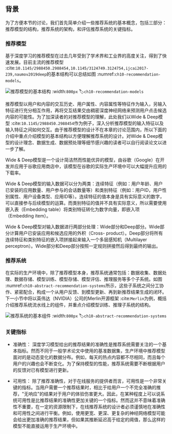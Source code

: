 ## 背景

为了方便本节的讨论，我们首先简单介绍一些推荐系统的基本概念，包括三部分：推荐模型的结构，推荐系统的架构，和评估推荐系统的关键指标。

### 推荐模型
基于深度学习的推荐模型在过去几年受到了学术界和工业界的高度关注，得到了快速发展。目前主流的推荐模型 :cite:`10.1145/2988450.2988454,10.1145/3124749.3124754,ijcai2017-239,naumov2019deep`的基本结构可以总结如图 :numref:`ch10-recommendation-models`。

![推荐模型的基本结构](../img/ch10/ch10-recommendation-models.svg)
:width:`800px`
:label:`ch10-recommendation-models`


推荐模型以用户和内容的交互历史、用户属性、内容属性等特征作为输入，另输入特征进行充分相互作用，再将交互结果交由稠密深度神经网络来预测用户点击候选内容的可能性。为了加深读者的对推荐模型的理解，此处我们以Wide & Deep模型 :cite:`10.1145/2988450.2988454`作为例子，深入分析推荐模型的输入特征以及输入特征之间如何交互。由于推荐模型的设计不在本章的讨论范围内，所以下面的介绍中重点介绍模型的基本结构以方便理解推荐系统的设计。对Wide & Deep模型的设计理念、数据生成、数据预处理等细节感兴趣的读者可以自行阅读论文以进一步了解。


Wide & Deep模型是一个设计简洁然而性能优异的模型，由谷歌（Google）在开发并应用于谷歌应用商店中，该模型在谷歌的实际生产环境中可以大幅提升应用的下载率。


Wide & Deep模型的输入数据可以分为两类：连续特征（例如：用户年龄、用户已安装的应用数量、用户参与的会话数量等）和类别特征（例如：用户ID，用户性别属性、用户设备类型、应用ID等）。连续特征的值本身是具有实际意义的数字，可以直接参与后续模型的运算。而类别特征的值并不具有实际意义，所以需要使用嵌入表（Embedding table）将类别特征转化为数字向量，即嵌入项（Embedding item）。


Wide & Deep模型对输入数据进行两部分处理：Wide部分和Deep部分。Wide部分计算用户已安装应用和候选应用的外积（Cross- product）。Deep部分将所有连续特征和类别特征的嵌入项拼接起来输入一个多层感知机（Multilayer perceptron）。Wide部分和Deep部分按照一定规则拼接然后得到最终的输出。

### 推荐系统

在实际的生产环境中，除了推荐模型本身，推荐系统通常包括：数据收集、数据处理、数据存储、模型训练、模型存储、模型评估、推理服务等多个子系统。如图 :numref:`ch10-abstract-recommendation-systems`所示，这些子系统之间分工协作、紧密配合，构成一个从用户反馈、到模型更新、再到新推荐结果生成的闭环。下一小节中将以英伟达（NVIDIA）公司的Merlin开源框架 :cite:`Merlin`为例，概括介绍推荐系统流水线上的组件，并重点介绍模型训练、推理子系统的结构。

![推荐系统的基本组件](../img/ch10/ch10-abstract-recommendation-systems.svg)
:width:`800px`
:label:`ch10-abstract-recommendation-systems`

### 关键指标

- 准确性：
  深度学习模型给出的推荐结果的准确性是推荐系统需要关注的一个基本指标。然而不同于一般学术论文中使用的基准数据集，生产环境中推荐模型面对的是动态变化的数据分布。例如，每天的热点内容都不尽相同，而且每个用户的兴趣也会不断变化。为了保持模型的性能，推荐系统需要不断根据用户的反馈对已有模型进行更新。

- 可用性：
  除了推荐准确性，对于在线服务的提供者而言，可用性是一个非常关键的指标。当用户需要一个推荐结果时，相比于给用户一个不完全准确的推荐，"无响应"的结果对于用户的体验伤害更大。因此，在某种程度上可以说系统可用性是比推荐结果的准确性更加关键的一个指标。然而这并不意味着准确性不重要，在一定的资源限制下，在线推荐系统的设计者必须谨慎地在准确性和可用性之间进行平衡。例如，使用更宽、更深、更复杂的神经网络模型可能会给出更加准确的推荐结果，但如果其推断延迟高于给定的阈值，那么这样的模型不能直接运用于生产环境中。